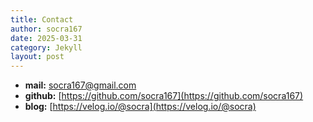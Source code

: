 ```yaml
---
title: Contact
author: socra167
date: 2025-03-31
category: Jekyll
layout: post
---
```


- **mail:** socra167@gmail.com
- **github:** [https://github.com/socra167](https://github.com/socra167)
- **blog:** [https://velog.io/@socra](https://velog.io/@socra)
